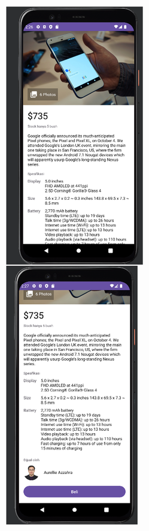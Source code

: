 ![alt text](https://github.com/relliezhr/ViewsAndViewGroup/blob/master/ViewsAndViewGroup.png)
![alt text](https://github.com/relliezhr/ViewsAndViewGroup/blob/master/ViewsAndViewGroups.png)
